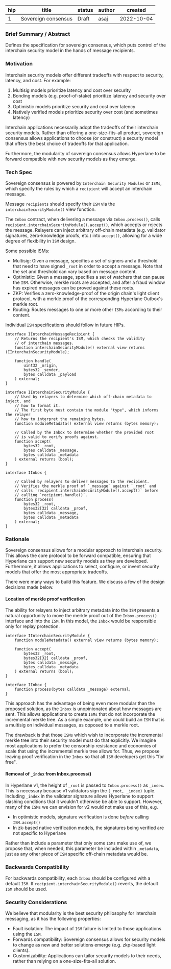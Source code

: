 | hip | title               | status | author | created    |
| --- | ------------------- | ------ | ------ | ---------- |
| 1   | Sovereign consensus | Draft  | asaj   | 2022-10-04 |

### **Brief Summary / Abstract**

Defines the specification for sovereign consensus, which puts control of the interchain security model in the hands of message recipients.

### **Motivation**

Interchain security models offer different tradeoffs with respect to security, latency, and cost. For example:

1. Multisig models prioritize latency and cost over security
2. Bonding models (e.g. proof-of-stake) prioritize latency and security over cost
3. Optimistic models prioritize security and cost over latency
4. Natively verified models prioritize security over cost (and sometimes latency)

Interchain applications necessarily adopt the tradeoffs of their interchain security models. Rather than offering a one-size-fits-all product, sovereign consensus allows applications to choose (or construct) a security model that offers the best choice of tradeoffs for that application.

Furthermore, the modularity of sovereign consensus allows Hyperlane to be forward compatible with new security models as they emerge.

### **Tech Spec**

Sovereign consensus is powered by `Interchain Security Modules` or `ISMs`, which specify the rules by which a `recipient` will accept an interchain message.

Message `recipients` should specify their `ISM` via the `interchainSecurityModule()` view function.

The `Inbox` contract, when delivering a message via `Inbox.process()`, calls `recipient.interchainSecurityModule().accept()`, which accepts or rejects the message.
Relayers can inject arbitrary off-chain metadata (e.g. validator signatures, zero-knowledge proofs, etc.) into `accept()`, allowing for a wide degree of flexibility in `ISM` design.

Some possible ISMs:

- Multisig: Given a message, specifies a set of signers and a threshold that need to have signed `_root` in order to accept a message. Note that the set and threshold can vary based on message content.
- Optimistic: Given a message, specifies a set of watchers that can pause the `ISM`. Otherwise, merkle roots are accepted, and after a fraud window has expired messages can be proved against these roots.
- ZKP: Verifies a zero-knowledge-proof of the origin chain's light client protocol, with a merkle proof of the corresponding Hyperlane Outbox's merkle root.
- Routing: Routes messages to one or more other `ISMs` according to their content.

Individual `ISM` specifications should follow in future HIPs.

```
interface IInterchainMessageRecipient {
    // Returns the recipient's ISM, which checks the validity
    // of interchain messages.
    function interchainSecurityModule() external view returns (IInterchainSecurityModule);

    function handle(
        uint32 _origin,
        bytes32 _sender,
        bytes calldata _payload
    ) external;
}

interface IInterchainSecurityModule {
    // Used by relayers to determine which off-chain metadata to inject, and
    // how to format it.
    // The first byte must contain the module "type", which informs the relayer
    // how to interpret the remaining bytes.
    function moduleMetadata() external view returns (bytes memory);

    // Called by the Inbox to determine whether the provided root
    // is valid to verify proofs against.
    function accept(
        bytes32 _root,
        bytes calldata _message,
        bytes calldata _metadata
    ) external returns (bool);
}

interface IInbox {

    // Called by relayers to deliver messages to the recipient.
    // Verifies the merkle proof of `_message` against `_root` and
    // calls `recipient.interchainSecurityModule().accept()` before
    // calling `recipient.handle()`.
    function process(
        bytes32 _root,
        bytes32[32] calldata _proof,
        bytes calldata _message,
        bytes calldata _metadata
    ) external;
}
```

### **Rationale**

Sovereign consensus allows for a modular approach to interchain security.
This allows the core protocol to be forward compatible, ensuring that Hyperlane can support new security models as they are developed.
Furthermore, it allows applications to select, configure, or invent security models that offer the most appropriate tradeoffs.

There were many ways to build this feature.
We discuss a few of the design decisions made below.

#### Location of merkle proof verification

The ability for relayers to inject arbitrary metadata into the `ISM` presents a natural opportunity to move the merkle proof out of the `Inbox.process()` interface and into the `ISM`.
In this model, the `Inbox` would be responsible only for replay protection.

```
interface IInterchainSecurityModule {
    function moduleMetadata() external view returns (bytes memory);

    function accept(
        bytes32 _root,
        bytes32[32] calldata _proof,
        bytes calldata _message,
        bytes calldata _metadata
    ) external returns (bool);
}

interface IInbox {
    function process(bytes calldata _message) external;
}
```

This approach has the advantage of being even more modular than the proposed solution, as the `Inbox` is unopinionated about how messages are sent.
This allows applications to create `ISMs` that do not incorporate the incremental merkle tree.
As a simple example, one could build an `ISM` that is a multisig on individual messages, as opposed to a merkle root.

The drawback is that those `ISMs` which wish to incorporate the incremental merkle tree into their security model must do that explicitly.
We imagine most applications to prefer the censorship resistance and economies of scale that using the incremental merkle tree allows for.
Thus, we propose leaving proof verification in the `Inbox` so that all `ISM` developers get this "for free".

#### Removal of `_index` from Inbox.process()

In Hyperlane v1, the height of `_root` is passed to `Inbox.process()` as `_index`.
This is necessary because v1 validators sign the `(_root, _index)` tuple.
Including `_index` in the validator signature allows Hyperlane to support slashing conditions that it wouldn't otherwise be able to support.
However, many of the `ISMs` we can envision for v2 would not make use of this, e.g.

- In optimistic models, signature verification is done _before_ calling `ISM.accept()`
- In zk-based native verification models, the signatures being verified are not specific to Hyperlane

Rather than include a parameter that only some `ISMs` make use of, we propose that, when needed, this parameter be included within `_metadata`, just as any other piece of `ISM` specific off-chain metadata would be.

### **Backwards Compatibility**

For backwards compatibility, each `Inbox` should be configured with a default `ISM`.
If `recipient.interchainSecurityModule()` reverts, the default `ISM` should be used.

### **Security Considerations**

We believe that modularity is the best security philosophy for interchain messaging, as it has the following properties:

- Fault isolation: The impact of `ISM` failure is limited to those applications using the `ISM`.
- Forwards compatibility: Sovereign consensus allows for security models to change as new and better solutions emerge (e.g. zkp-based light clients).
- Customizability: Applications can tailor security models to their needs, rather than relying on a one-size-fits-all solution.
